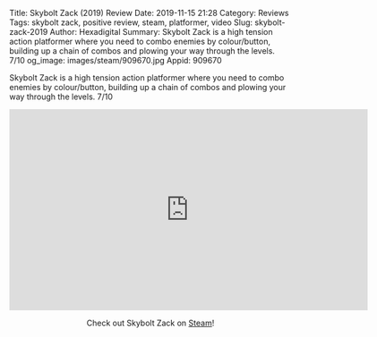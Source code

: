 Title: Skybolt Zack (2019) Review
Date: 2019-11-15 21:28
Category: Reviews
Tags: skybolt zack, positive review, steam, platformer, video
Slug: skybolt-zack-2019
Author: Hexadigital
Summary: Skybolt Zack is a high tension action platformer where you need to combo enemies by colour/button, building up a chain of combos and plowing your way through the levels. 7/10
og_image: images/steam/909670.jpg
Appid: 909670

Skybolt Zack is a high tension action platformer where you need to combo enemies by colour/button, building up a chain of combos and plowing your way through the levels. 7/10

<center><iframe src="https://www.youtube.com/embed/3FUNww0XfkI?feature=oembed" allow="accelerometer; autoplay; encrypted-media; gyroscope; picture-in-picture" width="640" height="360" frameborder="0"></iframe>

Check out Skybolt Zack on [Steam](https://store.steampowered.com/app/909670/?curator_clanid=34633900)!</center>